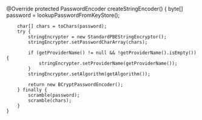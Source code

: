 @Override
	protected PasswordEncoder createStringEncoder() {
		byte[] password = lookupPasswordFromKeyStore();

		char[] chars = toChars(password);
		try {
			stringEncrypter = new StandardPBEStringEncryptor();
			stringEncrypter.setPasswordCharArray(chars);

			if (getProviderName() != null && !getProviderName().isEmpty()) {
				stringEncrypter.setProviderName(getProviderName());
			}
			stringEncrypter.setAlgorithm(getAlgorithm());

			return new BCryptPasswordEncoder();
		} finally {
			scramble(password);
			scramble(chars);
		}
	}